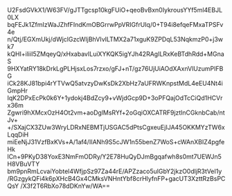 U2FsdGVkX1/W63FV/gJTTgcsp10kgFUiO+qeoBvBxn0IykrousYYf5ml4EBJL0LX
bqFEJk1ZfmIzWaJZhfFIndKmOBGrrwPpVRIGfrUIq/0+T94i8efqeFMxaTPSFv4e
n/Qtj/EGXmUkj/dWjclGzcWIjBhVIvILTMX2a71xguK9ZPDqL53NqkmzP0+j3wk7
kQHI+iliiI5ZMqeyQ/xHxabavILuiXYKQK5igYJh42RAgILRxKeBTdhRdd+MGnaS
9HXYatRY18kDrkLgPLHjsxLos7rzxo/gFJ+nT/gz76UjUiAOdXAxnVlUzumPIFBG
iCk28KJ81bpi4rYTVwQ5atvzyDwKsDk2XbHz7aUFRWKnpstMdL4eEU4Nt4iGmpHr
IqK2DPxEcPk0k6Y+1ydokj4BdZcy9+vWjdGcp9D+3oPFQajOdTcCiQd1HCVrx36m
Zgwri9hXMcxOzH4Ot2vm+aoDglMsRYf+2oGqiOXCATRF9jztlnCGknbCab/ntJv+
+/SXajCX3ZUw3WryLDRxNEBMTjUSGAC5dPtsCgxeuEjIJA45OKKMYzTW6xLqqDiH
miEeNjJ31VzfBxKVs+A/1af4/IIANh9S5cJW1n55benZ7WoS+cWAnXBIZ4pgfeHk
lCn+9PKyD38YoxE3NmFmODRy/Y2E78HuQyDJmBgqafwh8s0mt7UEWJn5H8VBuVTY
bm9pnRmLcvaiYobtel4WfjpSz97Za44rE/APZzaco5ulGbY2jkzO0dljR3tVeI1y
/RGzgykQFi4k6pXHcB4Gx4CMksVNHntYbf8crHlyfnFP+gacUT3XzttRzBsPCQsY
/X3f2T6RbXo78dDKnYw/WA==
